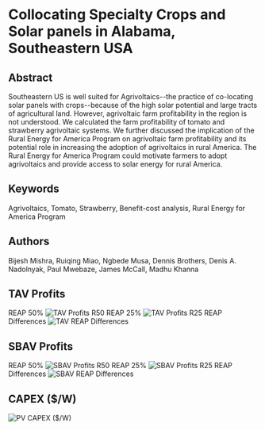# Collocating Specialty Crops and Solar panels in Alabama, Southeastern USA
## Abstract
Southeastern US is well suited for Agrivoltaics--the practice of co-locating solar panels with crops--because of the high solar potential and large tracts of agricultural land. However, agrivoltaic farm profitability in the region is not understood. We calculated the farm profitability of tomato and strawberry agrivoltaic systems. We further discussed the implication of the Rural Energy for America Program on agrivoltaic farm profitability and its potential role in increasing the adoption of agrivoltaics in rural America. The Rural Energy for America Program could motivate farmers to adopt agrivoltaics and provide access to solar energy for rural America.

## Keywords
Agrivoltaics, Tomato, Strawberry, Benefit-cost analysis, Rural Energy for America Program

## Authors
Bijesh Mishra, Ruiqing Miao, Ngbede Musa, Dennis Brothers, Denis A. Nadolnyak, Paul Mwebaze, James McCall, Madhu Khanna

## TAV Profits
REAP 50%
![TAV Profits R50](https://github.com/bijubjs/Agrivoltaics-alabama/blob/main/Plots/TAV%20Profits%20CTab%20R50.png?raw=true)
REAP 25%
![TAV Profits R25](https://github.com/bijubjs/Agrivoltaics-alabama/blob/main/Plots/TAV%20Profits%20CTab%20R25.png?raw=true)
REAP Differences
![TAV REAP Differences](https://github.com/bijubjs/Agrivoltaics-alabama/blob/main/Plots/TAV%20REAP%20Differences.png?raw=true)

## SBAV Profits
REAP 50%
![SBAV Profits R50](https://github.com/bijubjs/Agrivoltaics-alabama/blob/main/Plots/SBAV%20Profits%20Ctab%20R50.png?raw=true)
REAP 25%
![SBAV Profits R25](https://github.com/bijubjs/Agrivoltaics-alabama/blob/main/Plots/SBAV%20Profits%20Ctab%20R25.png?raw=true)
REAP Differences
![SBAV REAP Differences](https://github.com/bijubjs/Agrivoltaics-alabama/blob/main/Plots/SBAV%20REAP%20Differences.png?raw=true)

## CAPEX ($/W)
![PV CAPEX ($/W)](https://github.com/bijubjs/Agrivoltaics-alabama/blob/main/Plots/CAPEX%20Solar%20Panels.png?raw=true)
